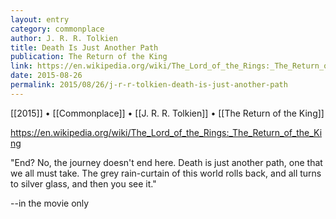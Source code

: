 ```yaml
---
layout: entry
category: commonplace
author: J. R. R. Tolkien
title: Death Is Just Another Path
publication: The Return of the King
link: https://en.wikipedia.org/wiki/The_Lord_of_the_Rings:_The_Return_of_the_King
date: 2015-08-26
permalink: 2015/08/26/j-r-r-tolkien-death-is-just-another-path
---
```


[[2015]] • [[Commonplace]] • [[J. R. R. Tolkien]] • [[The Return of the King]]

https://en.wikipedia.org/wiki/The_Lord_of_the_Rings:_The_Return_of_the_King

"End? No, the journey doesn't end here. Death is just another path, one that we all must take. The grey rain-curtain of this world rolls back, and all turns to silver glass, and then you see it."

--in the movie only